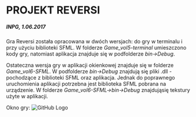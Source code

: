 # PROJEKT REVERSI 
##### INPG, 1.06.2017 


  Gra Reversi została opracowana w dwóch wersjach: do gry w terminalu i przy użyciu biblioteki SFML. 
W folderze _Game_vol5-terminal_ umieszczono kody gry, natomiast aplikacja znajduje się w podfolderze _bin->Debug_. 

  Ostateczna wersja gry w aplikacji okienkowej znajduje się w folderze _Game_vol6-SFML_. W podfolderze _bin->Debug_ znajdują się pliki .dll - pochodzące z biblioteki SFML oraz aplikacja. Jednak do poprawnego uruchomienia aplikacji potrzebna jest biblioteka SFML pobrana na urządzenie.
W folderze _Game_vol6-SFML->bin->Debug_ znajdująsię tekstury użyte w aplikacji. 

Okno gry: 
![GitHub Logo](/images/logo.png)
